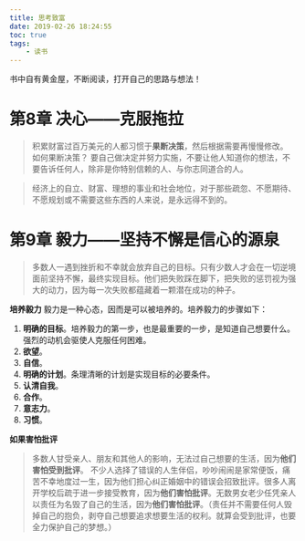 ```yaml
---
title: 思考致富
date: 2019-02-26 18:24:55
toc: true
tags:
	- 读书
---
```

书中自有黄金屋，不断阅读，打开自己的思路与想法！<!-- more -->
# 第8章 决心——克服拖拉
> 积累财富过百万美元的人都习惯于**果断决策**，然后根据需要再慢慢修改。
如何果断决策？
要自己做决定并努力实施，不要让他人知道你的想法，不要告诉任何人，除非是你特别信赖的人、与你志同道合的人。

> 经济上的自立、财富、理想的事业和社会地位，对于那些疏忽、不愿期待、不愿规划或不需要这些东西的人来说，是永远得不到的。

# 第9章 毅力——坚持不懈是信心的源泉
> 多数人一遇到挫折和不幸就会放弃自己的目标。只有少数人才会在一切逆境面前坚持不懈，最终实现目标。他们把失败踩在脚下，把失败的惩罚视为强大的动力，因为每一次失败都蕴藏着一颗潜在成功的种子。

**培养毅力**
毅力是一种心态，因而是可以被培养的。培养毅力的步骤如下：
1. **明确的目标**。培养毅力的第一步，也是最重要的一步，是知道自己想要什么。强烈的动机会驱使人克服任何困难。
2. **欲望**。
3. **自信**。
4. **明确的计划**。条理清晰的计划是实现目标的必要条件。
5. **认清自我**。
6. **合作**。
7. **意志力**。
8. **习惯**。

**如果害怕批评**
> 多数人甘受亲人、朋友和其他人的影响，无法过自己想要的生活，因为**他们害怕受到批评**。
不少人选择了错误的人生伴侣，吵吵闹闹是家常便饭，痛苦不幸地度过一生，因为他们担心纠正婚姻中的错误会招致批评。很多人离开学校后疏于进一步接受教育，因为**他们害怕批评**。无数男女老少任凭亲人以责任为名毁了自己的生活，因为**他们害怕批评**。（责任并不需要任何人毁掉自己的抱负，剥夺自己想要追求想要生活的权利。就算会受到批评，也要全力保护自己的梦想。）



